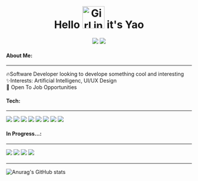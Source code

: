 <div align = "center">
              <h1>Hello <img src="https://i.pinimg.com/originals/db/8f/09/db8f099cdc0bc30255570bef6fd4030d.gif" alt="Girl in a jacket" width="60" height="60"> it's Yao</h1>
  <a href="mailto: yaozongguan@gmail.com"><img src = "https://img.shields.io/badge/Gmail-EA4335.svg?style=for-the-badge&logo=Gmail&logoColor=white"/></a>
  <a href="https://www.linkedin.com/in/yaozguan/"><img src = "https://img.shields.io/badge/LinkedIn-0A66C2.svg?style=for-the-badge&logo=LinkedIn&logoColor=white"/></a>
</div>


<div>
  <h4>About Me:</h4>
        <hr class="rounded">
  🔥Software Developer looking to develope something cool and interesting
  </br>
  ✨Interests: Artificial Intelligenc, UI/UX Design
    </br>
  💼 Open To Job Opportunities
  </br>
  
   <h4>Tech:</h4>
        <hr class="rounded">
        <img src="https://img.shields.io/badge/JavaScript-F7DF1E.svg?style=for-the-badge&logo=JavaScript&logoColor=black"/>
         <img src="https://img.shields.io/badge/Python-3776AB.svg?style=for-the-badge&logo=Python&logoColor=white"/>
          <img src="https://img.shields.io/badge/React-61DAFB.svg?style=for-the-badge&logo=React&logoColor=black"/>
           <img src="https://img.shields.io/badge/Node.js-339933.svg?style=for-the-badge&logo=nodedotjs&logoColor=white"/>
            <img src="https://img.shields.io/badge/Express-000000.svg?style=for-the-badge&logo=Express&logoColor=white"/>
             <img src="https://img.shields.io/badge/PostgreSQL-4169E1.svg?style=for-the-badge&logo=PostgreSQL&logoColor=white"/>
              <img src="https://img.shields.io/badge/OpenAI-412991.svg?style=for-the-badge&logo=OpenAI&logoColor=white"/>
               <img src="https://img.shields.io/badge/Next.js-000000.svg?style=for-the-badge&logo=nextdotjs&logoColor=white"/>
               
 <h4>In Progress...:</h4>
        <hr class="rounded">
                  <img src="https://img.shields.io/badge/pandas-150458.svg?style=for-the-badge&logo=pandas&logoColor=white"/>
              <img src="https://img.shields.io/badge/MongoDB-47A248.svg?style=for-the-badge&logo=MongoDB&logoColor=white"/>
               <img src="https://img.shields.io/badge/TensorFlow-FF6F00.svg?style=for-the-badge&logo=TensorFlow&logoColor=white"/>
                 <img src="https://img.shields.io/badge/Docker-2496ED.svg?style=for-the-badge&logo=Docker&logoColor=white"/>
                 
  <h4></h4>
        <hr class="rounded">

</div>

![Anurag's GitHub stats](https://github-readme-stats.vercel.app/api?username=yaosterg&show_icons=true&theme=nord)



        

<!--
**yaosterg/yaosterg** is a ✨ _special_ ✨ repository because its `README.md` (this file) appears on your GitHub profile.

Here are some ideas to get you started:

- 🔭 I’m currently working on ...
- 🌱 I’m currently learning ...
- 👯 I’m looking to collaborate on ...
- 🤔 I’m looking for help with ...
- 💬 Ask me about ...
- 📫 How to reach me: ...
- 😄 Pronouns: ...
- ⚡ Fun fact: ...
-->
